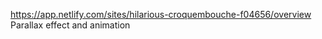 https://app.netlify.com/sites/hilarious-croquembouche-f04656/overview
Parallax effect and animation
